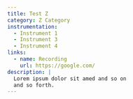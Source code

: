 ```yaml
---
title: Test Z
category: Z Category
instrumentation:
  - Instrument 1
  - Instrument 3
  - Instrument 4
links:
  - name: Recording
    url: https://google.com/
description: |
  Lorem ipsum dolor sit amed and so on
  and so forth.
---
```

